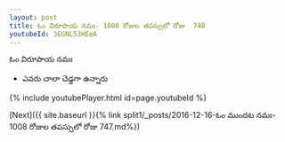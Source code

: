 ```yaml
---
layout: post
title: ఓం విరూపాయ నమః- 1008 రోజుల తపస్సులో రోజు  748
youtubeId: 3EGNL53HEeA
---
```

 
 
 ఓం విరూపాయ నమః  
 
 -  ఎవరు చాలా చెడ్డగా ఉన్నారు 
 
  
 
  
 
 
 
 
 
 


{% include youtubePlayer.html id=page.youtubeId %}
 
[Next]({{ site.baseurl }}{% link  split1/_posts/2016-12-16-ఓం ముందట నమః- 1008 రోజుల తపస్సులో రోజు  747.md%})
 
